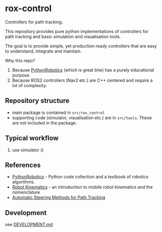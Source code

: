 # rox-control

Controllers for path tracking.

This repository provides pure python implementations of controllers for path tracking and basic simulation and visualisation tools.

The goal is to provide simple, yet production ready controllers that are easy to understand, integrate and maintain.

Why this repo?

1. Because [PythonRobotics](https://github.com/AtsushiSakai/PythonRobotics) (which is great btw) has a purely educational purpose.
2. Because ROS2 controllers (Nav2 etc.) are C++ centered and require a lot of complexity.

## Repository structure

* main package is contained in `src/rox_control`
* supporting code (simulator, visualisation etc.) are in `src/tools`. These are not included in the package.

## Typical workflow

1. use simulator ()


## References

* [PythonRobotics](https://github.com/AtsushiSakai/PythonRobotics) - Python code collection and a textbook of robotics algorithms.
* [Robot Kinematics](https://control.ros.org/rolling/doc/ros2_controllers/doc/mobile_robot_kinematics.html) - an introduction to mobile robot kinematics and the nomenclature
* [Automatic Steering Methods for Path Tracking](docs/Automatic_Steering_Methods_for_Autonomous_Automobile_Path_Tracking.pdf)


## Development

see [DEVELOPMENT.md](DEVELOPMENT.md)
